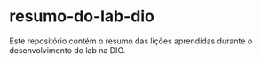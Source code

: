 # resumo-do-lab-dio
Este repositório contém o resumo das lições aprendidas durante o desenvolvimento do lab na DIO.

